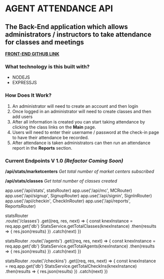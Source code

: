 # AGENT ATTENDANCE API

## The Back-End application which allows administrators / instructors to take attendance for classes and meetings

**[FRONT-END GITHUB LINK](https://github.com/rybo9000/AgentAttendance)**

### What technology is this built with?

- NODEJS
- EXPRESSJS

### How Does It Work?

1. An administrator will need to create an account and then login
2. Once logged in an administrator will need to create classes and then add users
3. After all information is created you can start taking attendance by clicking the class links on the **Main** page.
4. Users will need to enter their username / password at the check-in page to have their attendance be recorded.
5. After attendance is taken administrators can then run an attendance report in the **Reports** section.

### Current Endpoints V 1.0 *(Refactor Coming Soon)*

**/api/stats/marketcenters**
*Get total number of market centers subscribed*

**/api/stats/classes**
*Get total number of classes created*


app.use('/api/stats', statsRouter)
app.use('/api/mc', MCRouter)
app.use('/api/signup', SignupRouter)
app.use('/api/signin', SignInRouter)
app.use('/api/checkin', CheckInRouter)
app.use('/api/reports', ReportsRouter)

statsRouter    
    .route('/classes')
    .get((req, res, next) => {
        const knexInstance = req.app.get('db')
        StatsService.getTotalClasses(knexInstance)
            .then(results => {
                res.json(results)
            })
            .catch(next)
    })

statsRouter
    .route('/agents')
    .get((req, res, next) => {
        const knexInstance = req.app.get('db')
        StatsService.getTotalAgents(knexInstance)
            .then(results => {
                res.json(results)
            })
            .catch(next)
    })

statsRouter
    .route('/checkins')
    .get((req, res, next) => {
        const knexInstance = req.app.get('db')
        StatsService.getTotalCheckIns(knexInstance)
            .then(results => {
                res.json(results)
            })
            .catch(next)
    })
